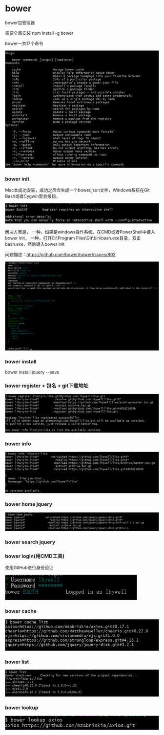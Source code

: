 bower
====================

bower包管理器

需要全局安装
npm install -g bower

bower一共17个命令

![bower](https://raw.githubusercontent.com/lhywell/book/master/bower/bower001.png)



### bower init
Mac本成功安装，成功之后会生成一个bower.json文件，Windows系统在Git Bash或者Cygwin里会报错，

![bower](https://raw.githubusercontent.com/lhywell/book/master/bower/bower002.png)

解决方案是，
一种，如果是windows操作系统，在CMD或者PowerShell中键入bower init，
一种，打开C:\Program Files\Git\bin\bash.exe目录，双击bash.exe，然后键入bower init

问题描述：https://github.com/bower/bower/issues/802

![bower](https://raw.githubusercontent.com/lhywell/book/master/bower/bower003.png)

### bower install
bower install jquery --save 

### bower register + 包名 + git下载地址

![bower](https://raw.githubusercontent.com/lhywell/book/master/bower/bower004.png)

### bower info

![bower](https://raw.githubusercontent.com/lhywell/book/master/bower/bower005.png)

### bower home jquery

![bower](https://raw.githubusercontent.com/lhywell/book/master/bower/bower006.png)

### bower search jquery

### bower login(用CMD工具)
使用GitHub进行身份验证

![bower](https://raw.githubusercontent.com/lhywell/book/master/bower/bower007.png)

### bower cache

![bower](https://raw.githubusercontent.com/lhywell/book/master/bower/bower008.png)

### bower list

![bower](https://raw.githubusercontent.com/lhywell/book/master/bower/bower009.png)

### bower lookup 

![bower](https://raw.githubusercontent.com/lhywell/book/master/bower/bower010.png)